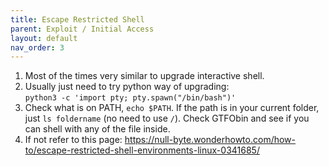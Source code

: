 ```yaml
---
title: Escape Restricted Shell
parent: Exploit / Initial Access
layout: default
nav_order: 3
---
```


1. Most of the times very similar to upgrade interactive shell.
2. Usually just need to try python way of upgrading:\
   `python3 -c 'import pty; pty.spawn("/bin/bash")'`
3. Check what is on PATH, `echo $PATH`. If the path is in your current folder, just `ls foldername` (no need to use `/`). Check GTFObin and see if you can shell with any of the file inside.
4. If not refer to this page: https://null-byte.wonderhowto.com/how-to/escape-restricted-shell-environments-linux-0341685/